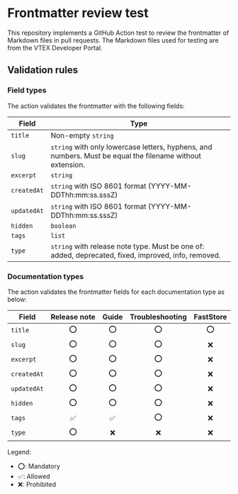 # Frontmatter review test

This repository implements a GitHub Action test to review the frontmatter of Markdown files in pull requests. The Markdown files used for testing are from the VTEX Developer Portal.

## Validation rules

### Field types

The action validates the frontmatter with the following fields:

|Field|Type|
|-|-|
|`title`|Non-empty `string`|
|`slug`|`string` with only lowercase letters, hyphens, and numbers. Must be equal the filename without extension.|
|`excerpt`|`string`|
|`createdAt`|`string` with ISO 8601 format (YYYY-MM-DDThh:mm:ss.sssZ)|
|`updatedAt`|`string` with ISO 8601 format (YYYY-MM-DDThh:mm:ss.sssZ)|
|`hidden`|`boolean`|
|`tags`|`list`|
|`type`|`string` with release note type. Must be one of: added, deprecated, fixed, improved, info, removed.|

### Documentation types

The action validates the frontmatter fields for each documentation type as below:

|Field|Release note|Guide|Troubleshooting|FastStore|
|-|:-:|:-:|:-:|:-:|
|`title`    |⭕|⭕|⭕|⭕|
|`slug`     |⭕|⭕|⭕|❌|
|`excerpt`  |⭕|⭕|⭕|❌|
|`createdAt`|⭕|⭕|⭕|❌|
|`updatedAt`|⭕|⭕|⭕|❌|
|`hidden`   |⭕|⭕|⭕|❌|
|`tags`     |✅|✅|⭕|❌|
|`type`     |⭕|❌|❌|❌|

Legend:

- ⭕: Mandatory
- ✅: Allowed
- ❌: Prohibited
